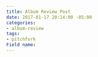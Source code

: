 ```yaml
---
title: Album Review Post
date: 2017-01-17 20:14:00 -05:00
categories:
- album-review
tags:
- pitchfork
Field name: 
---
```


